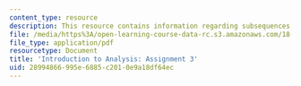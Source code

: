 ```yaml
---
content_type: resource
description: This resource contains information regarding subsequences, cluster points.
file: /media/https%3A/open-learning-course-data-rc.s3.amazonaws.com/18-100a-introduction-to-analysis-fall-2012/28994866995e6885c2010e9a18df64ec_MIT18_100AF12_Assign_3.pdf
file_type: application/pdf
resourcetype: Document
title: 'Introduction to Analysis: Assignment 3'
uid: 28994866-995e-6885-c201-0e9a18df64ec
---
```

